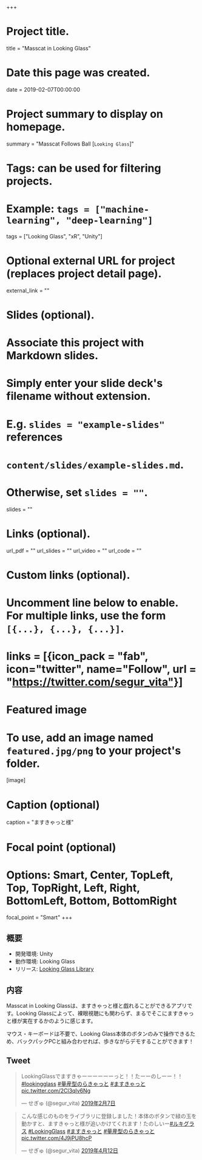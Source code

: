 +++
# Project title.
title = "Masscat in Looking Glass"

# Date this page was created.
date = 2019-02-07T00:00:00

# Project summary to display on homepage.
summary = "Masscat Follows Ball [`Looking Glass`]"

# Tags: can be used for filtering projects.
# Example: `tags = ["machine-learning", "deep-learning"]`
tags = ["Looking Glass", "xR", "Unity"]

# Optional external URL for project (replaces project detail page).
external_link = ""

# Slides (optional).
#   Associate this project with Markdown slides.
#   Simply enter your slide deck's filename without extension.
#   E.g. `slides = "example-slides"` references 
#   `content/slides/example-slides.md`.
#   Otherwise, set `slides = ""`.
slides = ""

# Links (optional).
url_pdf = ""
url_slides = ""
url_video = ""
url_code = ""

# Custom links (optional).
#   Uncomment line below to enable. For multiple links, use the form `[{...}, {...}, {...}]`.
# links = [{icon_pack = "fab", icon="twitter", name="Follow", url = "https://twitter.com/segur_vita"}]

# Featured image
# To use, add an image named `featured.jpg/png` to your project's folder. 
[image]
  # Caption (optional)
  caption = "ますきゃっと様"
  
  # Focal point (optional)
  # Options: Smart, Center, TopLeft, Top, TopRight, Left, Right, BottomLeft, Bottom, BottomRight
  focal_point = "Smart"
+++

## 概要

- 開発環境: Unity
- 動作環境: Looking Glass
- リリース: [Looking Glass Library](https://lookingglassfactory.com/downloads/app-library-for-the-looking-glass/)

## 内容

Masscat in Looking Glassは、ますきゃっと様と戯れることができるアプリです。Looking Glassによって、裸眼視聴にも関わらず、まるでそこにますきゃっと様が実在するかのように感じます。

マウス・キーボードは不要で、Looking Glass本体のボタンのみで操作できるため、バックパックPCと組み合わせれば、歩きながらデモすることができます！



## Tweet

<blockquote class="twitter-tweet" data-lang="ja"><p lang="ja" dir="ltr">LookingGlassでますきゃーーーーーーっと！！たーーのしーー！！<a href="https://twitter.com/hashtag/lookingglass?src=hash&amp;ref_src=twsrc%5Etfw">#lookingglass</a> <a href="https://twitter.com/hashtag/%E9%87%8F%E7%94%A3%E5%9E%8B%E3%81%AE%E3%82%89%E3%81%8D%E3%82%83%E3%81%A3%E3%81%A8?src=hash&amp;ref_src=twsrc%5Etfw">#量産型のらきゃっと</a> <a href="https://twitter.com/hashtag/%E3%81%BE%E3%81%99%E3%81%8D%E3%82%83%E3%81%A3%E3%81%A8?src=hash&amp;ref_src=twsrc%5Etfw">#ますきゃっと</a> <a href="https://t.co/2Cl3qIv6Ng">pic.twitter.com/2Cl3qIv6Ng</a></p>&mdash; せぎゅ (@segur_vita) <a href="https://twitter.com/segur_vita/status/1093508279504842752?ref_src=twsrc%5Etfw">2019年2月7日</a></blockquote>
<script async src="https://platform.twitter.com/widgets.js" charset="utf-8"></script>

<blockquote class="twitter-tweet" data-lang="ja"><p lang="ja" dir="ltr">こんな感じのものをライブラリに登録しました！本体のボタンで緑の玉を動かすと、ますきゃっと様が追いかけてくれます！たのしいー<a href="https://twitter.com/hashtag/%E3%83%AB%E3%82%AD%E3%82%B0%E3%83%A9%E3%82%B9?src=hash&amp;ref_src=twsrc%5Etfw">#ルキグラス</a> <a href="https://twitter.com/hashtag/LookingGlass?src=hash&amp;ref_src=twsrc%5Etfw">#LookingGlass</a> <a href="https://twitter.com/hashtag/%E3%81%BE%E3%81%99%E3%81%8D%E3%82%83%E3%81%A3%E3%81%A8?src=hash&amp;ref_src=twsrc%5Etfw">#ますきゃっと</a> <a href="https://twitter.com/hashtag/%E9%87%8F%E7%94%A3%E5%9E%8B%E3%81%AE%E3%82%89%E3%81%8D%E3%82%83%E3%81%A3%E3%81%A8?src=hash&amp;ref_src=twsrc%5Etfw">#量産型のらきゃっと</a> <a href="https://t.co/4J9jPU8hcP">pic.twitter.com/4J9jPU8hcP</a></p>&mdash; せぎゅ (@segur_vita) <a href="https://twitter.com/segur_vita/status/1116844336086302720?ref_src=twsrc%5Etfw">2019年4月12日</a></blockquote>
<script async src="https://platform.twitter.com/widgets.js" charset="utf-8"></script>

